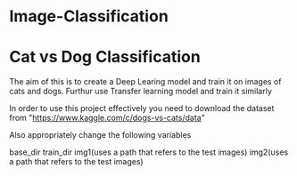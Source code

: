 # Image-Classification

# Cat vs Dog Classification

The aim of this is to create a Deep Learing model and train it on images of cats and dogs. Furthur use Transfer learning model and train it similarly

In order to use this project effectively you need to download the dataset from "https://www.kaggle.com/c/dogs-vs-cats/data"

Also appropriately change the following variables

base_dir
train_dir
img1(uses a path that refers to the test images)
img2(uses a path that refers to the test images)
